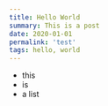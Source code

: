 ```yaml
---
title: Hello World
summary: This is a post
date: 2020-01-01
permalink: 'test'
tags: hello, world
---
```


- this
- is
- a list
